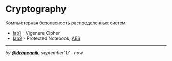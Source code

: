 # Cryptography
Компьютерная безопасность распределенных систем

* [lab1](https://github.com/Drapegnik/bsu/tree/master/cryptography/lab1) - Vigenere Cipher
* [lab2](https://github.com/Drapegnik/bsu/tree/master/cryptography/lab2) - Protected Notebook, [AES](https://en.wikipedia.org/wiki/Advanced_Encryption_Standard)

***
*by [**@drapegnik**](https://github.com/Drapegnik), september'17 - now*
